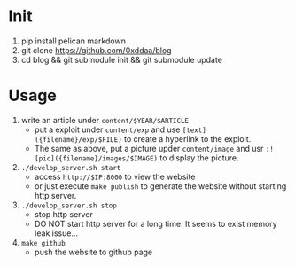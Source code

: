 # Init

1. pip install pelican markdown
1. git clone https://github.com/0xddaa/blog
1. cd blog && git submodule init && git submodule update

# Usage

1. write an article under `content/$YEAR/$ARTICLE`
    - put a exploit under `content/exp` and use `[text]({filename}/exp/$FILE)` to create a hyperlink to the exploit.
    - The same as above, put a picture upder `content/image` and usr `:![pic]({filename}/images/$IMAGE)` to display the picture.
2. `./develop_server.sh start`
    - access `http://$IP:8000` to view the website
    - or just execute `make publish` to generate the website without starting http server.
3. `./develop_server.sh stop`
    - stop http server
    - DO NOT start http server for a long time. It seems to exist memory leak issue...
4. `make github`
    - push the website to github page
